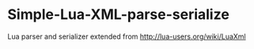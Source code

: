 # Simple-Lua-XML-parse-serialize
Lua parser and serializer extended from http://lua-users.org/wiki/LuaXml
